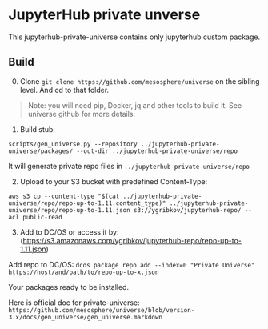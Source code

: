
JupyterHub private unverse
==========================

This jupyterhub-private-universe contains only jupyterhub custom package.

Build
-----

0. Clone `git clone https://github.com/mesosphere/universe` on the sibling level. And cd to that folder.

> Note: you will need pip, Docker, jq and other tools to build it. See universe github for more details.

1. Build stub:
```
scripts/gen_universe.py --repository ../jupyterhub-private-universe/packages/ --out-dir ../jupyterhub-private-universe/repo
```
It will generate private repo files in `../jupyterhub-private-universe/repo`

2. Upload to your S3 bucket with predefined Content-Type:
```
aws s3 cp --content-type "$(cat ../jupyterhub-private-universe/repo/repo-up-to-1.11.content_type)" ../jupyterhub-private-universe/repo/repo-up-to-1.11.json s3://ygribkov/jupyterhub-repo/ --acl public-read
```

3. Add to DC/OS or access it by: (https://s3.amazonaws.com/ygribkov/jupyterhub-repo/repo-up-to-1.11.json)

Add repo to DC/OS: `dcos package repo add --index=0 "Private Universe" https://host/and/path/to/repo-up-to-x.json`

Your packages ready to be installed.

Here is official doc for private-universe: `https://github.com/mesosphere/universe/blob/version-3.x/docs/gen_universe/gen_universe.markdown`